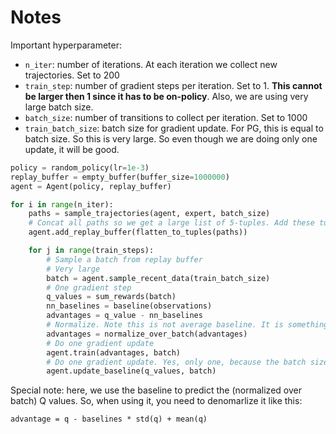 # Notes

Important hyperparameter:

* `n_iter`: number of iterations. At each iteration we collect new trajectories. Set to 200
* `train_step`: number of gradient steps per iteration. Set to 1. **This cannot be larger then 1 since it has to be on-policy**. Also, we are using very large batch size.
* `batch_size`: number of transitions to collect per iteration. Set to 1000
* `train_batch_size`: batch size for gradient update. For PG, this is equal to batch size. So this is very large. So even though we are doing only one update, it will be good.

```python
policy = random_policy(lr=1e-3)
replay_buffer = empty_buffer(buffer_size=1000000)
agent = Agent(policy, replay_buffer)

for i in range(n_iter):
    paths = sample_trajectories(agent, expert, batch_size)
    # Concat all paths so we get a large list of 5-tuples. Add these tuples to replay buffer
    agent.add_replay_buffer(flatten_to_tuples(paths))

    for j in range(train_steps):
        # Sample a batch from replay buffer
        # Very large
        batch = agent.sample_recent_data(train_batch_size)
        # One gradient step
        q_values = sum_rewards(batch)
        nn_baselines = baseline(observations)
        advantages = q_value - nn_baselines
        # Normalize. Note this is not average baseline. It is something else.
        advantages = normalize_over_batch(advantages)
        # Do one gradient update
        agent.train(advantages, batch)
        # Do one gradient update. Yes, only one, because the batch size is huge. It doesn't work very well though. Not very useful
        agent.update_baseline(q_values, batch)
```

Special note: here, we use the baseline to predict the (normalized over batch) Q values. So, when using it, you need to denomarlize it like this:

```
advantage = q - baselines * std(q) + mean(q)
```
